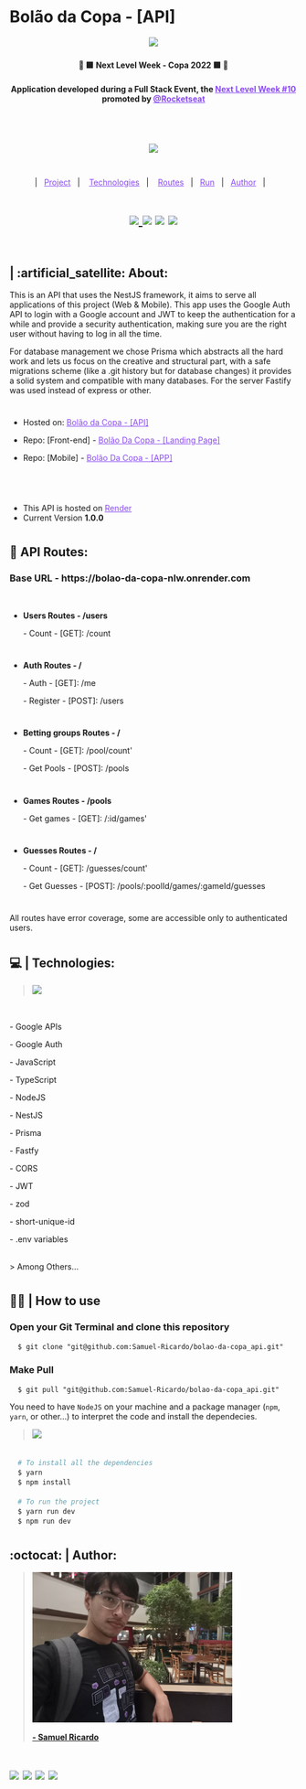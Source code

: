 # Bolão da Copa - [API]

<p align="center"> 
  <a target="_blank" href="https://www.rocketseat.com.br/">
    <img width="auto" src="https://media.discordapp.net/attachments/1084951017264783441/1084951190615359559/image.png?width=1064&height=599"/>
  </a> 
</p>

<h4 align="center" >🚀 🟪 Next Level Week - Copa 2022 🟪 🚀</h4>



<h4 align="center">
  Application developed during a Full Stack Event, the <a target="_blank" style="color: #8a4af3;" href="https://github.com/topics/next-level-week">Next Level Week #10</a> promoted by <a target="_blank" style="color: #8a4af3;" href="https://www.rocketseat.com.br/">@Rocketseat</a>
</h4>

#

<br>

<p align="center"><img src="https://github.com/rocketseat-education/nlw-copa-ignite/raw/main/.github/logo.svg"/></p>


#
<p align="center">
  |&nbsp;&nbsp;
  <a style="color: #8a4af3;" href="#project">Project</a>&nbsp;&nbsp;&nbsp;|&nbsp;&nbsp;&nbsp;
  <a style="color: #8a4af3;" href="#techs">Technologies</a>&nbsp;&nbsp;&nbsp;|&nbsp;&nbsp;&nbsp;
  <a style="color: #8a4af3;" href="#routes">Routes</a>&nbsp;&nbsp;&nbsp;|&nbsp;&nbsp;
  <a style="color: #8a4af3;" href="#run-project">Run</a>&nbsp;&nbsp;&nbsp;|&nbsp;&nbsp;
  <a style="color: #8a4af3;" href="#author">Author</a>&nbsp;&nbsp;&nbsp;|&nbsp;&nbsp;&nbsp;
</p>

#

<h1 align="center">
  
  <a target="_blank" href="https://github.com/Samuel-Ricardo">
    <img src="https://img.shields.io/static/v1?label=&message=Samuel%20Ricardo&color=black&style=for-the-badge&logo=GITHUB"/>
  </a>

  <a target="_blank" herf="https://www.instagram.com/samuel_ricardo.ex/">
    <img src='https://img.shields.io/static/v1?label=&message=Samuel.ex&color=black&style=for-the-badge&logo=instagram'/> 
  </a>

  <a target="_blank" herf='https://www.linkedin.com/in/samuel-ricardo-cabral/'>
    <img src='https://img.shields.io/static/v1?label=&message=Samuel%20Ricardo&color=black&style=for-the-badge&logo=LinkedIn'/> 
  </a>

  <a target="_blank" herf='https://www.linkedin.com/in/samuel-ricardo-cabral/'>
    <img width="64px" src='https://seeklogo.com/images/R/rocketseat-logo-666CE4B396-seeklogo.com.png'/> 
  </a>

</h1>

<br>

<p id="project"/>

<h2>  | :artificial_satellite: About:  </h2>

<p align="justfy">
 This is an API that uses the NestJS framework, it aims to serve all applications of this project (Web & Mobile). This app uses the Google Auth API to login with a Google account and JWT to keep the authentication for a while and provide a security authentication, making sure you are the right user without having to log in all the time.
</p>

<p align="justfy">
  For database management we chose Prisma which abstracts all the hard work and lets us focus on the creative and structural part, with a safe migrations scheme (like a .git history but for database changes) it provides a solid system and compatible with many databases. For the server Fastify was used instead of express or other.
</p>

#

- Hosted on: <a  style="color: #8a4af3;" href="https://bolao-da-copa-nlw.onrender.com">Bolão da Copa - [API] </a> 

 - Repo: [Front-end] - <a style="color: #8a4af3;" href="https://github.com/Samuel-Ricardo/bolao-da-copa">Bolão Da Copa - [Landing Page]</a>
 - Repo: [Mobile] - <a style="color: #8a4af3;" href="https://github.com/Samuel-Ricardo/bolao-da-copa_mobile">Bolão Da Copa - [APP]</a>
  
 #
 <br>

- This API is hosted on <a target="_blank" style="color: #8a4af3;" href='https://render.com/'> Render </a> 
- Current Version <b> 1.0.0 </b>

#

<p id="routes"/>

##  :construction: API Routes:

<h3><b> Base URL - https://bolao-da-copa-nlw.onrender.com </b></h3>

<br>

- <b> Users Routes - /users </b>

  <p> - Count - [GET]: /count  </p>

#

- <b> Auth Routes - / </b>

  <p> - Auth - [GET]: /me  </p>
  <p> - Register - [POST]: /users  </p>

# 

- <b> Betting groups Routes - / </b>

  <p> - Count - [GET]: /pool/count' </p>
  <p> - Get Pools - [POST]: /pools  </p>

#

- <b> Games Routes - /pools </b>

  <p> - Get games - [GET]: /:id/games' </p>
  
#

- <b> Guesses Routes - / </b>

  <p> - Count  - [GET]: /guesses/count' </p>
  <p> - Get Guesses - [POST]: /pools/:poolId/games/:gameId/guesses  </p>

#

<p align="justfy">
	All routes have error coverage, some are accessible only to authenticated users.
</p>
  
#

<h2 id="techs">
  💻 | Technologies:  
</h2>

  > <a href='https://nestjs.com/'> <img width='40px' src='https://d33wubrfki0l68.cloudfront.net/e937e774cbbe23635999615ad5d7732decad182a/26072/logo-small.ede75a6b.svg'> </a>

  <br>

<p> - Google APIs</p>
<p> - Google Auth</p>
<p> - JavaScript</p>  
<p> - TypeScript</p>
<p> - NodeJS</p>
<p> - NestJS</p>
<p> - Prisma</p>
<p> - Fastfy</p>
<p> - CORS</p>
<p> - JWT</p>
<p> - zod</p>
<p> - short-unique-id</p>  
<p> - .env variables</p>

<br>
> Among Others...

#

<h2 id="run-project"> 
   👨‍💻 | How to use
</h2>

### Open your Git Terminal and clone this repository

```git
  $ git clone "git@github.com:Samuel-Ricardo/bolao-da-copa_api.git"
```

### Make Pull

```git
  $ git pull "git@github.com:Samuel-Ricardo/bolao-da-copa_api.git"
```


You need to have `NodeJS` on your machine and a package manager (`npm`, `yarn`, or other...) to interpret the code and install the dependecies.

> <a target="_blank" href="https://nodejs.org/en/"> <img width="48px" src="https://cdn.jsdelivr.net/gh/devicons/devicon/icons/nodejs/nodejs-original.svg" /> </a>


```bash
  
  # To install all the dependencies 
  $ yarn  
  $ npm install

  # To run the project
  $ yarn run dev
  $ npm run dev

```

#

<h2 id="autor">
  :octocat: | Author:  
</h2>

> <a target="_blank" href="https://www.linkedin.com/in/samuel-ricardo-cabral/"> <img width="350px" src="https://github.com/Samuel-Ricardo/bolao-da-copa/raw/main/readme_files/IMG_20220904_220148_188.jpg"/> <br> <p> <b> - Samuel Ricardo</b> </p></a>

<h1>
  <a herf='https://github.com/Samuel-Ricardo'>
    <img src='https://img.shields.io/static/v1?label=&message=Samuel%20Ricardo&color=black&style=for-the-badge&logo=GITHUB'> 
  </a>
  
  <a herf='https://www.instagram.com/samuel_ricardo.ex/'>
    <img src='https://img.shields.io/static/v1?label=&message=Samuel.ex&color=black&style=for-the-badge&logo=instagram'> 
  </a>
  
  <a herf='https://twitter.com/SamuelR84144340'>
    <img src='https://img.shields.io/static/v1?label=&message=Samuel%20Ricardo&color=black&style=for-the-badge&logo=twitter'> 
  </a>
  
   <a herf='https://www.linkedin.com/in/samuel-ricardo-cabral/'>
    <img src='https://img.shields.io/static/v1?label=&message=Samuel%20Ricardo&color=black&style=for-the-badge&logo=LinkedIn'> 
  </a>
</h1>

